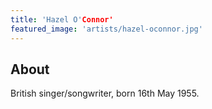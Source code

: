 ```yaml
---
title: 'Hazel O'Connor'
featured_image: 'artists/hazel-oconnor.jpg'
---
```


## About

British singer/songwriter, born 16th May 1955.
